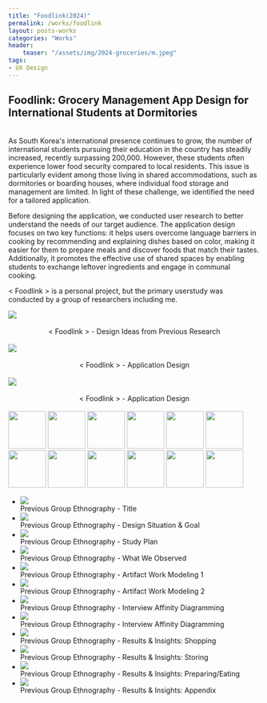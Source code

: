 ```yaml
---
title: "Foodlink(2024)"
permalink: /works/foodlink
layout: posts-works
categories: "Works"
header:
    teaser: "/assets/img/2024-groceries/m.jpeg"
tags:
- UX Design
---
```

## Foodlink: Grocery Management App Design for International Students at Dormitories

<br>
As South Korea's international presence continues to grow, the number of international students pursuing their education in the country has steadily increased, recently surpassing 200,000. However, these students often experience lower food security compared to local residents. This issue is particularly evident among those living in shared accommodations, such as dormitories or boarding houses, where individual food storage and management are limited. In light of these challenge, we identified the need for a tailored application.

Before designing the application, we conducted user research to better understand the needs of our target audience. The application design focuses on two key functions: it helps users overcome language barriers in cooking by recommending and explaining dishes based on color, making it easier for them to prepare meals and discover foods that match their tastes. Additionally, it promotes the effective use of shared spaces by enabling students to exchange leftover ingredients and engage in communal cooking.

< Foodlink > is a personal project, but the primary userstudy was conducted by a group of researchers including me.

<img src="/assets/img/2024-groceries/n.jpeg" />
<div style = "text-align: center;"> 
<br>
< Foodlink > - Design Ideas from Previous Research
</div>
<br>


<img src="/assets/img/2024-groceries/o.jpeg" />
<div style = "text-align: center;"> 
<br>
< Foodlink > - Application Design
</div>
<br>

<img src="/assets/img/2024-groceries/p.jpeg" />
<div style = "text-align: center;"> 
<br>
< Foodlink > - Application Design
</div>
<br>

<div class="carousel-container">
<!-- Thumbnails -->
<div class="carousel-thumbnails">
  <img src="/assets/img/2024-groceries/za.jpeg" width="75" height="75" data-index="0">
  <img src="/assets/img/2024-groceries/zb.jpeg" width="75" height="75" data-index="1">
  <img src="/assets/img/2024-groceries/zc.jpeg" width="75" height="75" data-index="2">
  <img src="/assets/img/2024-groceries/zd.jpeg" width="75" height="75" data-index="3">
  <img src="/assets/img/2024-groceries/ze.jpeg" width="75" height="75" data-index="4">
  <img src="/assets/img/2024-groceries/zf.jpeg" width="75" height="75" data-index="5">
  <img src="/assets/img/2024-groceries/zg.jpeg" width="75" height="75" data-index="6">
  <img src="/assets/img/2024-groceries/zh.jpeg" width="75" height="75" data-index="7">
  <img src="/assets/img/2024-groceries/zi.jpeg" width="75" height="75" data-index="8">
  <img src="/assets/img/2024-groceries/zj.jpeg" width="75" height="75" data-index="9">
  <img src="/assets/img/2024-groceries/zk.jpeg" width="75" height="75" data-index="10">
  <img src="/assets/img/2024-groceries/zl.jpeg" width="75" height="75" data-index="11">
</div>
<!-- Main Carousel -->
<div class="glide glide-main">
  <div class="glide__track" data-glide-el="track">
    <ul class="glide__slides">
        <li class="glide__slide">
          <img src="/assets/img/2024-groceries/a.jpeg">
          <div class="slide-caption">Previous Group Ethnography - Title</div>
      </li>
        <li class="glide__slide">
          <img src="/assets/img/2024-groceries/b.jpeg">
          <div class="slide-caption">Previous Group Ethnography - Design Situation & Goal</div>
      </li>
        <li class="glide__slide">
          <img src="/assets/img/2024-groceries/c.jpeg">
          <div class="slide-caption">Previous Group Ethnography - Study Plan</div>
      </li>
        <li class="glide__slide">
          <img src="/assets/img/2024-groceries/d.jpeg">
          <div class="slide-caption">Previous Group Ethnography - What We Observed</div>
      </li>
        <li class="glide__slide">
          <img src="/assets/img/2024-groceries/e.jpeg">
          <div class="slide-caption">Previous Group Ethnography - Artifact Work Modeling 1</div>
      </li>
        <li class="glide__slide">
          <img src="/assets/img/2024-groceries/f.jpeg">
          <div class="slide-caption">Previous Group Ethnography - Artifact Work Modeling 2</div>
      </li>
        <li class="glide__slide">
          <img src="/assets/img/2024-groceries/g.jpeg">
          <div class="slide-caption">Previous Group Ethnography - Interview Affinity Diagramming</div>
      </li>
        <li class="glide__slide">
          <img src="/assets/img/2024-groceries/h.jpeg">
          <div class="slide-caption">Previous Group Ethnography - Interview Affinity Diagramming</div>
      </li>
        <li class="glide__slide">
          <img src="/assets/img/2024-groceries/i.jpeg">
          <div class="slide-caption">Previous Group Ethnography - Results & Insights: Shopping</div>
      </li>
        <li class="glide__slide">
          <img src="/assets/img/2024-groceries/j.jpeg">
          <div class="slide-caption">Previous Group Ethnography - Results & Insights: Storing</div>
      </li>
           <li class="glide__slide">
          <img src="/assets/img/2024-groceries/k.jpeg">
          <div class="slide-caption">Previous Group Ethnography - Results & Insights: Preparing/Eating</div>
      </li>
           <li class="glide__slide">
          <img src="/assets/img/2024-groceries/l.jpeg">
          <div class="slide-caption">Previous Group Ethnography - Results & Insights: Appendix</div>
      </li>
    </ul>
  </div>
</div>